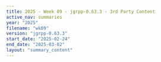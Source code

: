 ```yaml
---
title: 2025 - Week 09 - jgrpp-0.63.3 - 3rd Party Content
active_nav: summaries
year: "2025"
filename: "wk09"
version: "jgrpp-0.63.3"
start_date: "2025-02-24"
end_date: "2025-03-02"
layout: "summary_content"
---
```

